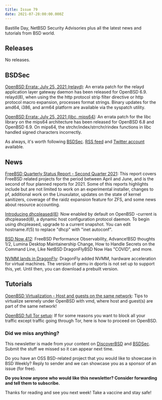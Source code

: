 ```yaml
---
title: Issue 79
date: 2021-07-28:00:00.000Z
---
```


Bastille Day, NetBSD Security Advisories plus all the latest news and tutorials from BSD world.

<!-- more -->

## Releases

No releases.

## BSDSec

[OpenBSD Errata: July 25, 2021 (relayd)](https://bsdsec.net/articles/openbsd-errata-july-25-2021-relayd?utm_source=bsdweekly): An errata patch for the relayd application layer gateway daemon has been released for OpenBSD 6.9. relayd(8), when using the the http protocol strip filter directive or http protocol macro expansion, processes format strings. Binary updates for the amd64, i386, and arm64 platform are available via the syspatch utility.

[OpenBSD Errata: July 25, 2021 (libc, mips64)](https://bsdsec.net/articles/openbsd-errata-july-25-2021-libc-mips64?utm_source=bsdweekly): An errata patch for the libc library on the mips64 architecture has been released for OpenBSD 6.8 and OpenBSD 6.9. On mips64, the strchr/index/strrchr/rindex functions in libc handled signed characters incorrectly.

As always, it's worth following [BSDSec](https://bsdsec.net). [RSS feed](https://bsdsec.net/articles.atom) and [Twitter account](https://twitter.com/bsdsec) available.

## News

[FreeBSD Quarterly Status Report - Second Quarter 2021](https://bsdsec.net/articles/freebsd-announce-freebsd-quarterly-status-report-second-quarter-2021?utm_source=bsdweekly): This report covers FreeBSD related projects for the period between April and June, and is the second of four planned reports for 2021. Some of this reports highlights include but are not limited to work on an experimental installer, changes to pf, additional work on the Linuxulator, updates on the state of kernel sanitizers, coverage of the raidz expansion feature for ZFS, and some news about resource accounting.

[Introducing dhcpleased(8)](https://undeadly.org/cgi?action=article;sid=20210722072359&utm_source=bsdweekly): Now enabled by default on OpenBSD -current is dhcpleased(8), a dynamic host configuration protocol daemon. To begin using dhcpleased, upgrade to a current snapshot. You can edit hostname.if(5) to replace "dhcp" with "inet autoconf".

[BSD Now 412](https://www.bsdnow.tv/412?utm_source=bsdweekly): FreeBSD Performance Observability, Advance!BSD thoughts 1/2, Lumina Desktop Maintainership Change, How to Handle Secrets on the Command Line, Like NetBSD DragonFlyBSD Now Has "COVID", and more.

[NVMM lands in DragonFly](https://www.dragonflydigest.com/2021/07/21/26006.html?utm_source=bsdweekly): DragonFly added NVMM, hardware acceleration for virtual machines. The version of qemu in dports is not set up to support this, yet. Until then, you can download a prebuilt version.

## Tutorials

[OpenBSD Virtualization - Host and guests on the same network](http://doc.huc.fr.eu.org/en/sys/openbsd/vmd-host-guest-on-same-network/?utm_source=bsdweekly): Tips to virtualize serenely under OpenBSD with vmd, where host and guest(s) are part of the same network!

[OpenBSD full Tor setup](https://dataswamp.org/~solene/2021-07-25-openbsd-full-tor.html?utm_source=bsdweekly): If for some reasons you want to block all your traffic except traffic going through Tor, here is how to proceed on OpenBSD.

### Did we miss anything?

This newsletter is made from your content on [DiscoverBSD](https://discoverbsd.com) and [BSDSec](https://bsdsec.net). Submit the stuff we missed so it can appear next time.

Do you have an OSS BSD-related project that you would like to showcase in BSD Weekly? Reply to sender and we can showcase you as a sponsor of an issue (for free).

**Do you know anyone who would like this newsletter? Consider forwarding and tell them to subscribe.**

Thanks for reading and see you next week! Take a vaccine and stay safe!
